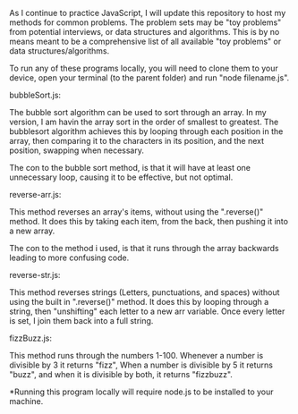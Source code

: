 As I continue to practice JavaScript, I will update this repository to host my methods for common problems. The problem sets may be "toy problems" from potential interviews, or data structures and algorithms. This is by no means meant to be a comprehensive list of all available "toy problems" or data structures/algorithms.


To run any of these programs locally, you will need to clone them to your device, open your terminal (to the parent folder) and run "node filename.js".

bubbleSort.js:

The bubble sort algorithm can be used to sort through an array. In my version, I am havin the array sort in the order of smallest to greatest. The bubblesort algorithm achieves this by looping through each position in the array, then comparing it to the characters in its position, and the next position, swapping when necessary.

The con to the bubble sort method, is that it will have at least one unnecessary loop, causing it to be effective, but not optimal.

reverse-arr.js:

This method reverses an array's items, without using the ".reverse()" method. It does this by taking each item, from the back, then pushing it into a new array.

The con to the method i used, is that it runs through the array backwards leading to more confusing code.

reverse-str.js:

This method reverses strings (Letters, punctuations, and spaces) without using the built in ".reverse()" method. It does this by looping through a string, then "unshifting" each letter to a new arr variable. Once every letter is set, I join them back into a full string.

fizzBuzz.js:

This method runs through the numbers 1-100. Whenever a number is divisible by 3 it returns "fizz", When a number is divisible by 5 it returns "buzz", and when it is divisible by both, it returns "fizzbuzz".


*Running this program locally will require node.js to be installed to your machine.